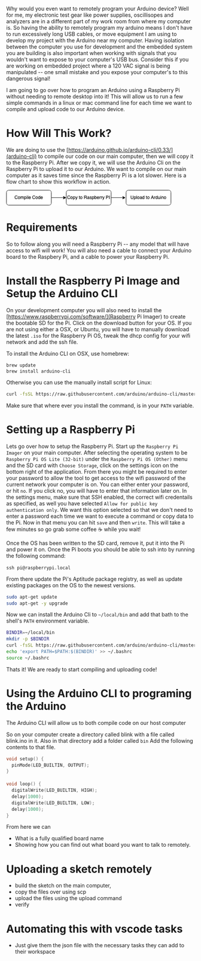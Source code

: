 
Why would you even want to remotely program your Arduino device? Well for me, my electronic test gear like power supplies, oscillisopes and analyzers are in a different part of my work room from where my computer is. So having the ability to remotely program my arduino means I don't have to run excessively long USB cables, or move equipment I am using to develop my project with the Arduino near my computer. Having isolation between the computer you use for development and the embedded system you are building is also important when working with signals that you wouldn't want to expose to your computer's USB bus. Consider this if you are working on embedded project where a 120 VAC signal is being manipulated -- one small mistake and you expose your computer's to this dangerous signal!

I am going to go over how to program an Arduino using a Raspberry Pi without needing to remote desktop into it! This will allow us to run a few simple commands in a linux or mac command line for each time we want to compile and upload code to our Arduino device. 

# How Will This Work? 

We are doing to use the [https://arduino.github.io/arduino-cli/0.33/](arduino-cli) to compile our code on our main computer, then we will copy it to the Raspberry Pi. After we copy it, we will use the Arduino Cli on the Raspberry Pi to upload it to our Arduino. We want to compile on our main computer as it saves time since the Raspberry Pi is a lot slower. Here is a flow chart to show this workflow in action.  

![Alt text](./assets/programming-paradigm.jpg "a title")

# Requirements

So to follow along you will need a Raspberry Pi -- any model that will have access to wifi will work! You will also need a cable to connect your Arduino board to the Raspbery Pi, and a cable to power your Raspberry Pi. 

# Install the Raspberry Pi Image and Setup the Arduino CLI

On your development computer you will also need to install the [https://www.raspberrypi.com/software/](Raspberry Pi Imager) to create the bootable SD for the Pi. Click on the download button for your OS. If you are not using either a OSX, or Ubuntu, you will have to manually download the latest `.iso` for the Raspberry Pi OS, tweak the dhcp config for your wifi network and add the ssh file.

To install the Arduino CLI on OSX, use homebrew:

```
brew update
brew install arduino-cli
```

Otherwise you can use the manually install script for Linux:

```bash
curl -fsSL https://raw.githubusercontent.com/arduino/arduino-cli/master/install.sh | BINDIR=<Your Install Directory> sh
```

Make sure that where ever you install the command, is in your `PATH` variable.

# Setting up a Raspberry Pi

Lets go over how to setup the Raspberry Pi. Start up the `Raspberry Pi Imager` on your main computer. After selecting the operating system to be `Raspberry Pi OS Lite (32-bit)` under the `Raspberry Pi OS (Other)` menu and the SD card with `Choose Storage`, click on the settings icon on the bottom right of the application. From there you might be required to enter your password to allow the tool to get access to the wifi password of the current network your computer is on. You can either enter your password, or hit `no`. If you click no, you will have to enter that information later on. In the settings menu, make sure that SSH enabled, the correct wifi credentails as specified, as well you have selected `Allow for public key authentication only`. We want this option selected so that we don't need to enter a password each time we want to execute a command or copy data to the Pi. Now in that menu you can hit `save` and then `write`. This will take a few minutes so go grab some coffee ☕ while you wait!

Once the OS has been written to the SD card, remove it, put it into the Pi and power it on. Once the Pi boots you should be able to ssh into by running the following command:

`ssh pi@raspberrypi.local`

From there update the Pi's Aptitude package registry, as well as update existing packages on the OS to the newest versions.

```bash
sudo apt-get update
sudo apt-get -y upgrade
```

Now we can install the Arduino Cli to `~/local/bin` and add that bath to the shell's `PATH` environment variable.

```bash
BINDIR=~/local/bin
mkdir -p $BINDIR
curl -fsSL https://raw.githubusercontent.com/arduino/arduino-cli/master/install.sh | BINDIR=$BINDIR sh
echo 'export PATH=$PATH:$(BINDIR)' >> ~/.bashrc
source ~/.bashrc
```

Thats it! We are ready to start compiling and uploading code!

# Using the Arduino CLI to programing the Arduino

The Arduino CLI will allow us to both compile code on our host computer 

So on your computer create a directory called blink with a file called blink.ino in it. Also in that directory add a folder called `bin` Add the following contents to that file.

```c++
void setup() {
  pinMode(LED_BUILTIN, OUTPUT);
}

void loop() {
  digitalWrite(LED_BUILTIN, HIGH);
  delay(1000);                     
  digitalWrite(LED_BUILTIN, LOW);   
  delay(1000);                    
}
```

From here we can 

- What is a fully qualified board name
- Showing how you can find out what board you want to talk to remotely.

# Uploading a sketch remotely 

- build the sketch on the main computer, 
- copy the files over using scp 
- upload the files using the upload command
- verify

# Automating this with vscode tasks

- Just give them the json file with the necessary tasks they can add to their workspace
